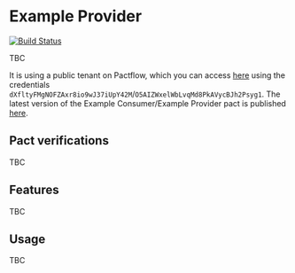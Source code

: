 # Example Provider

[![Build Status](https://travis-ci.com/pactflow/example-collaborative-contracts-provider.svg?branch=master)](https://travis-ci.com/pactflow/example-collaborative-contracts-provider)

TBC


It is using a public tenant on Pactflow, which you can access [here](https://test.pact.dius.com.au) using the credentials `dXfltyFMgNOFZAxr8io9wJ37iUpY42M`/`O5AIZWxelWbLvqMd8PkAVycBJh2Psyg1`. The latest version of the Example Consumer/Example Provider pact is published [here](https://test.pact.dius.com.au/pacts/provider/pactflow-example-collaborative-contracts-provider/consumer/pactflow-example-consumer/latest).

## Pact verifications

TBC


## Features

TBC

## Usage

TBC

